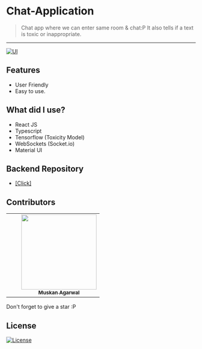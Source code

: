 # Chat-Application

> Chat app where we can enter same room & chat:P
> It also tells if a text is toxic or inappropriate.


---
[![UI ](https://img.shields.io/badge/Demo-Link-blue?style=flat-square&logo=appveyor)](https://muskan-chat-app.netlify.app/)


## Features
-    User Friendly
-   Easy to use.

## What did I use?
- React JS
- Typescript
- Tensorflow (Toxicity Model)
- WebSockets (Socket.io)
- Material UI


## Backend Repository
- [[Click]](https://github.com/musk101/chat-app-backend)

## Contributors

<table>
  <tr>
    <td align="center">
      <td align="center"></td>
      <td align="center"><a href="https://github.com/musk101"><img src="https://i.ibb.co/mDHxhkJ/61506798.jpg" width="200px;" alt=""/><br /><sub><b>Muskan Agarwal</b></sub></a><br /> </td></td>
   
   
  </tr>
  </table>
  
  Don't forget to give a star :P

## License

[![License](http://img.shields.io/:license-mit-blue.svg?style=flat-square)](http://badges.mit-license.org)


